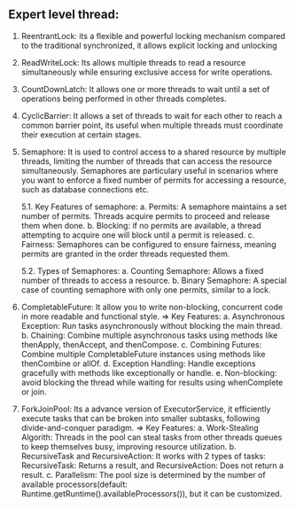 ## Expert level thread:
1. ReentrantLock: its a flexible and powerful locking mechanism compared to the traditional synchronized, it allows explicit locking and unlocking

2. ReadWriteLock: Its allows multiple threads to read a resource simultaneously while ensuring exclusive access for write operations.

3. CountDownLatch: It allows one or more threads to wait until a set of operations being performed in other threads completes.

4. CyclicBarrier: It allows a set of threads to wait for each other to reach a common barrier point, its useful when multiple threads must coordinate their execution at certain stages.

5. Semaphore: It is used to control access to a shared resource by multiple threads, limiting the number of threads that can access the resource simultaneously. Semaphores are particulary useful in scenarios where you want to enforce a fixed number of permits for accessing a resource, such as database connections etc.
    
    5.1. Key Features of semaphore:
        a. Permits: A semaphore maintains a set number of permits. Threads acquire permits to proceed and release them when done.
        b. Blocking: if no permits are available, a thread attempting to acquire one will block until a permit is released.
        c. Fairness: Semaphores can be configured to ensure fairness, meaning permits are granted in the order threads requested them.
    
    5.2. Types of Semaphores:
        a. Counting Semaphore: Allows a fixed number of threads to access a resource.
        b. Binary Semaphore: A special case of counting semaphore with only one permits, similar to a lock.


6. CompletableFuture: It allow you to write non-blocking, concurrent code in more readable and functional style.
    => Key Features:
        a. Asynchronous Exception: Run tasks asynchronously without blocking the main thread.
        b. Chaining: Combine multiple asynchronous tasks using methods like thenApply, thenAccept, and thenCompose.
        c. Combining Futures: Combine multiple CompletableFuture instances using methods like thenCombine or allOf.
        d. Exception Handling: Handle exceptions gracefully with methods like exceptionally or handle.
        e. Non-blocking: avoid blocking the thread while waiting for results using whenComplete or join.


7. ForkJoinPool: Its a advance version of ExecutorService, it efficiently execute tasks that can be broken into smaller subtasks, following divide-and-conquer paradigm. 
        => Key Features:
            a. Work-Stealing Algorith: Threads in the pool can steal tasks from other threads queues to keep themselves busy, improving resource utilization.
            b. RecursiveTask and RecursiveAction: It works with 2 types of tasks: RecursiveTask<V>: Returns a result, and RecursiveAction: Does not return a result.
            c. Parallelism: The pool size is determined by the number of available processors(default: Runtime.getRuntime().availableProcessors()), but it can be customized.
            
